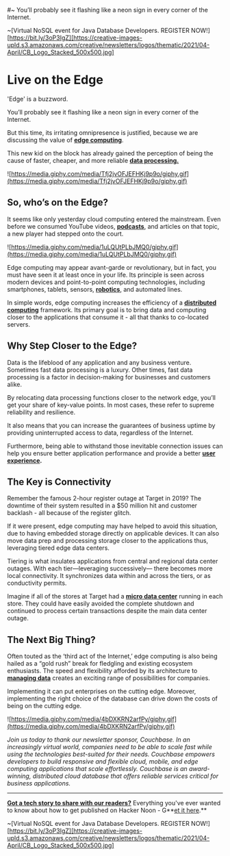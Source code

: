 #~ You’ll probably see it flashing like a neon sign in every corner of the Internet.

~[Virtual NoSQL event for Java Database Developers. REGISTER NOW!][https://bit.ly/3oP3IgZ][https://creative-images-upld.s3.amazonaws.com/creative/newsletters/logos/thematic/2021/04-April/CB_Logo_Stacked_500x500.jpg]

# Live on the Edge

'Edge' is a buzzword.

You’ll probably see it flashing like a neon sign in every corner of the Internet.

But this time, its irritating omnipresence is justified, because we are discussing the value of [**edge computing**](https://hackernoon.com/how-iot-and-edge-computing-influence-various-industries-kp193442).

This new kid on the block has already gained the perception of being the cause of faster, cheaper, and more reliable [**data processing.**](https://hackernoon.com/ingestion-and-processing-of-data-for-big-data-and-iot-solutions-659431e37b52)

![https://media.giphy.com/media/Tfj2jvOFJEFHKj9p9o/giphy.gif](https://media.giphy.com/media/Tfj2jvOFJEFHKj9p9o/giphy.gif)

## **So, who’s on the Edge?**

It seems like only yesterday cloud computing entered the mainstream. Even before we consumed YouTube videos, **[podcasts](https://hackernoon.com/tagged/hackernoon-podcast)**, and articles on that topic, a new player had stepped onto the court.

![https://media.giphy.com/media/1uLQUtPLbJMQ0/giphy.gif](https://media.giphy.com/media/1uLQUtPLbJMQ0/giphy.gif)

Edge computing may appear avant-garde or revolutionary, but in fact, you must have seen it at least once in your life. Its principle is seen across modern devices and point-to-point computing technologies, including smartphones, tablets, sensors, [**robotics**](https://hackernoon.com/the-rise-of-robots-insights-into-the-global-robotics-market-374g3u2q), and automated lines.

In simple words, edge computing increases the efficiency of a **[distributed computing](https://hackernoon.com/cloud-computing-explained-what-is-serverless-sql-and-why-should-you-care-5y3t33z5)** framework. Its primary goal is to bring data and computing closer to the applications that consume it - all that thanks to co-located servers.

## Why Step Closer to the Edge?

Data is the lifeblood of any application and any business venture. Sometimes fast data processing is a luxury. Other times, fast data processing is a factor in decision-making for businesses and customers alike.

By relocating data processing functions closer to the network edge, you’ll get your share of key-value points. In most cases, these refer to supreme reliability and resilience.

It also means that you can increase the guarantees of business uptime by providing uninterrupted access to data, regardless of the Internet.

Furthermore, being able to withstand those inevitable connection issues can help you ensure better application performance and provide a better **[user experience](https://hackernoon.com/improving-user-experience-and-growing-leads-by-building-forms-properly-tmw3482).**

## The Key is Connectivity

Remember the famous 2-hour register outage at Target in 2019? The downtime of their system resulted in a $50 million hit and customer backlash - all because of the register glitch.

If it were present, edge computing may have helped to avoid this situation, due to having embedded storage directly on applicable devices. It can also move data prep and processing storage closer to the applications thus, leveraging tiered edge data centers.

Tiering is what insulates applications from central and regional data center outages. With each tier—leveraging successively— there becomes more local connectivity. It synchronizes data within and across the tiers, or as conductivity permits.

Imagine if all of the stores at Target had a **[micro data center](https://hackernoon.com/the-day-your-laptop-became-a-micro-datacenter-97ba62c9e862)** running in each store. They could have easily avoided the complete shutdown and continued to process certain transactions despite the main data center outage.

## **The Next Big Thing?**

Often touted as the ‘third act of the Internet,’ edge computing is also being hailed as a “gold rush” break for fledgling and existing ecosystem enthusiasts. The speed and flexibility afforded by its architecture to [**managing data**](https://hackernoon.com/managing-complex-data-structures-in-nodejs-17b571c0ba04) creates an exciting range of possibilities for companies.

Implementing it can put enterprises on the cutting edge. Moreover, implementing the right choice of the database can drive down the costs of being on the cutting edge.

![https://media.giphy.com/media/4bDXKRN2arfPy/giphy.gif](https://media.giphy.com/media/4bDXKRN2arfPy/giphy.gif)

*Join us today to thank our newsletter sponsor, Couchbase. In an increasingly virtual world, companies need to be able to scale fast while using the technologies best-suited for their needs. Couchbase empowers developers to build responsive and flexible cloud, mobile, and edge computing applications that scale effortlessly. Couchbase is an award-winning, distributed cloud database that offers reliable services critical for business applications.*

***

**[Got a tech story to share with our readers?](https://hackernoon.com/signup)** Everything you've ever wanted to know about how to get published on Hacker Noon - G**[et it here](https://www.publish.hackernoon.com/).**

~[Virtual NoSQL event for Java Database Developers. REGISTER NOW!][https://bit.ly/3oP3IgZ][https://creative-images-upld.s3.amazonaws.com/creative/newsletters/logos/thematic/2021/04-April/CB_Logo_Stacked_500x500.jpg]